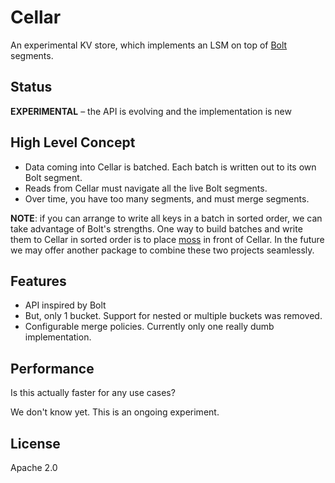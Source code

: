 # Cellar

An experimental KV store, which implements an LSM on top of [Bolt](https://github.com/boltdb/bolt) segments.

## Status

**EXPERIMENTAL** – the API is evolving and the implementation is new

## High Level Concept

- Data coming into Cellar is batched.  Each batch is written out to its own Bolt segment.
- Reads from Cellar must navigate all the live Bolt segments.
- Over time, you have too many segments, and must merge segments.

**NOTE**: if you can arrange to write all keys in a batch in sorted order, we can take advantage of Bolt's strengths.  One way to build batches and write them to Cellar in sorted order is to place [moss](https://github.com/couchbase/moss) in front of Cellar.  In the future we may offer another package to combine these two projects seamlessly.

## Features

- API inspired by Bolt
- But, only 1 bucket.  Support for nested or multiple buckets was removed.
- Configurable merge policies.  Currently only one really dumb implementation.

## Performance

Is this actually faster for any use cases?

We don't know yet.  This is an ongoing experiment.

## License

Apache 2.0

